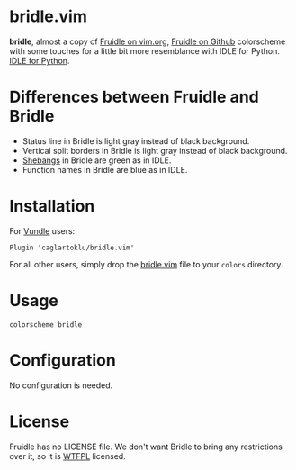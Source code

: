 # bridle.vim

**bridle**, almost a copy of
[Fruidle on vim.org](http://www.vim.org/scripts/script.php?script_id=2494),
[Fruidle on Github](https://github.com/vim-scripts/fruidle)
colorscheme with some touches for a little bit more resemblance with IDLE for Python.
[IDLE for Python](https://www.wikiwand.com/en/IDLE).


# Differences between Fruidle and Bridle

- Status line in Bridle is light gray instead of black background.
- Vertical split borders in Bridle is light gray instead of black background.
- [Shebangs](https://www.wikiwand.com/en/Shebang_(Unix)) in Bridle are green as in IDLE.
- Function names in Bridle are blue as in IDLE.


# Installation

For [Vundle](https://github.com/gmarik/vundle) users:

```
Plugin 'caglartoklu/bridle.vim'
```

For all other users, simply drop the [bridle.vim](colors/bridle.vim) file to your
`colors` directory.


# Usage

```
colorscheme bridle
```


# Configuration

No configuration is needed.


# License

Fruidle has no LICENSE file.
We don't want Bridle to bring any restrictions over it,
so it is [WTFPL](LICENSE.txt) licensed.
